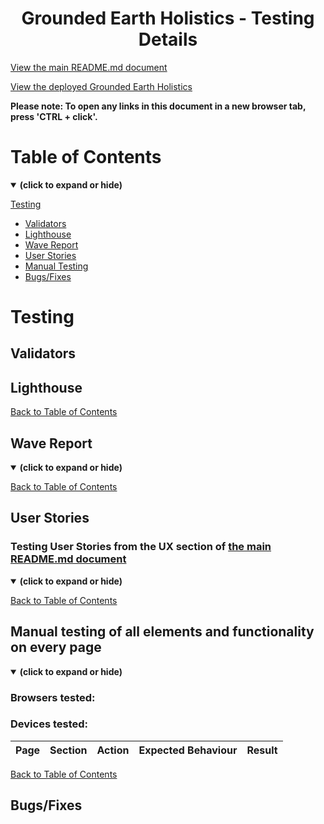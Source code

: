 <h1 align="center">Grounded Earth Holistics - Testing Details</h1>

[View the main README.md document](README.md)

[View the deployed Grounded Earth Holistics]()

**Please note: To open any links in this document in a new browser tab, press 'CTRL + click'.**

<a id=#table-of-contents></a>
# Table of Contents
<details open>
<summary><b>(click to expand or hide)</b></summary>
<!-- MarkdownTOC -->

[Testing](#testing)
* [Validators](#validators)
* [Lighthouse](#lighthouse)
* [Wave Report](#wave)
* [User Stories](#user-stories)
* [Manual Testing](#manual-testing)
* [Bugs/Fixes](#bugs-fixes)

<!-- /MarkdownTOC -->
</details>

<a id="testing"></a>
# Testing

<a id="validators"></a>
## Validators

<a id="lighthouse"></a>
## Lighthouse 

</details>

[Back to Table of Contents](#table-of-contents)

<a id="wave"></a>
## Wave Report  

<details open>
<summary><b>(click to expand or hide)</b></summary>

</details>

[Back to Table of Contents](#table-of-contents)

<a id="user-stories"></a>
## User Stories 

### Testing User Stories from the UX section of [the main README.md document](README.md)

<details open>
<summary><b>(click to expand or hide)</b></summary>

</details>

[Back to Table of Contents](#table-of-contents)

<a id="manual-testing"></a>
## Manual testing of all elements and functionality on every page 

<details open>
<summary><b>(click to expand or hide)</b></summary>

### Browsers tested:

### Devices tested:

| Page      | Section       | Action        | Expected Behaviour     | Result   |  
| --------- | ------------- | ------------- | ---------------------- | -------- |

</details> 

[Back to Table of Contents](#table-of-contents)

<a id="bugs-fixes"></a>
## Bugs/Fixes  

